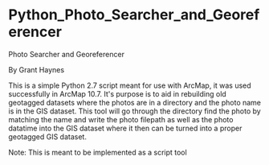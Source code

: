 # Python_Photo_Searcher_and_Georeferencer
Photo Searcher and Georeferencer

By Grant Haynes

This is a simple Python 2.7 script meant for use with ArcMap, it was used successfully in ArcMap 10.7. It's purpose is to aid in rebuilding
old geotagged datasets where the photos are in a directory and the photo name is in the GIS dataset. This tool will go through the 
directory find the photo by matching the name and write the photo filepath as well as the photo datatime into the GIS dataset where it then 
can be turned into a proper geotagged GIS dataset.

Note:
This is meant to be implemented as a script tool